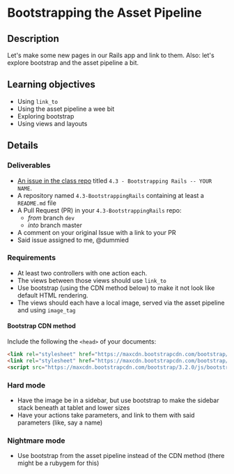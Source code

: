 # Bootstrapping the Asset Pipeline

## Description

Let's make some new pages in our Rails app and link to them. Also: let's explore bootstrap and the asset pipeline a bit.

## Learning objectives

* Using `link_to`
* Using the asset pipeline a wee bit
* Exploring bootstrap
* Using views and layouts

## Details

### Deliverables

* [An issue in the class repo](https://github.com/tiy-indianapolis-ror-june2015/assignments/issues) titled `4.3 - Bootstrapping Rails -- YOUR NAME`.
* A repository named `4.3-BootstrappingRails` containing at least a `README.md` file
* A Pull Request (PR) in your `4.3-BootstrappingRails` repo:
  * _from_ branch `dev`
  * _into_ branch master
* A comment on your original Issue with a link to your PR
* Said issue assigned to me, @dummied

### Requirements

* At least two controllers with one action each.
* The views between those views should use `link_to`
* Use bootstrap (using the CDN method below) to make it not look like default HTML rendering.
* The views should each have a local image, served via the asset pipeline and using `image_tag`

#### Bootstrap CDN method

Include the following the `<head>` of your documents:

```html
<link rel="stylesheet" href="https://maxcdn.bootstrapcdn.com/bootstrap/3.2.0/css/bootstrap.min.css">
<link rel="stylesheet" href="https://maxcdn.bootstrapcdn.com/bootstrap/3.2.0/css/bootstrap-theme.min.css">
<script src="https://maxcdn.bootstrapcdn.com/bootstrap/3.2.0/js/bootstrap.min.js"></script>
```

### Hard mode

* Have the image be in a sidebar, but use bootstrap to make the sidebar stack beneath at tablet and lower sizes
* Have your actions take parameters, and link to them with said parameters (like, say a name)

### Nightmare mode

* Use bootstrap from the asset pipeline instead of the CDN method (there might be a rubygem for this)
